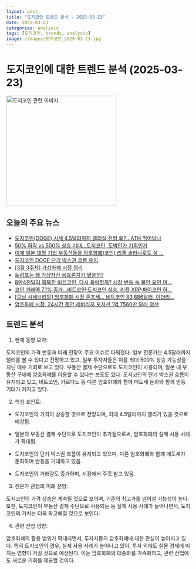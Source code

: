 ```yaml
---
layout: post
title: "도지코인 트렌드 분석 - 2025-03-23"
date: 2025-03-23
categories: analysis
tags: [도지코인, trends, analysis]
image: /images/도지코인_2025-03-23.jpg
---
```


# 도지코인에 대한 트렌드 분석 (2025-03-23)

<img src="https://nan0silver.github.io/doge_trend_monitoring/images/도지코인_2025-03-23.jpg" alt="도지코인 관련 이미지" width="300">

## 오늘의 주요 뉴스

- [도지코인</b>(DOGE) 시세 4.5달러까지 랠리설 전망 왜?…ATH 뛰어넘나](https://www.cbci.co.kr/news/articleView.html?idxno=492202)
- [50% 하락 vs 500% 상승 기대…도지코인</b>, 도박인가 기회인가](http://coinreaders.com/151882)
- [이제 일본 대형 기업 부동산들을 암호화폐(코인</b>) 리플·솔라나로도 살 ...](https://www.wikitree.co.kr/articles/1035627)
- [도지코인</b> DOGE 단기 박스권 흐름 유지](https://www.job-post.co.kr/news/articleView.html?idxno=136557)
- [[3월 3주차] 가상화폐 시장 정리](https://www.khgames.co.kr/news/articleView.html?idxno=238108)
- [트럼프는 왜 가상자산 옹호론자가 됐을까?](http://weekly.chosun.com/news/articleView.html?idxno=40579)
- [8만4천달러 회복한 비트코인</b>, 다시 폭락할까? 시장 반등 속 불안 요인 여...](http://coinreaders.com/151869)
- [코인 거래액 7.1% 증가…비트코인·도지코인</b> 상승, 리플 XRP·파이코인 하...](https://www.topstarnews.net/news/articleView.html?idxno=15621270)
- [[모닝 시세브리핑] 암호화폐 시장 혼조세… 비트코인</b> 83,886달러, 이더리...](https://www.tokenpost.kr/article-230768)
- [암호화폐 시장, 24시간 동안 레버리지 포지션 1억 7560만 달러 청산](https://www.tokenpost.kr/article-230767)

## 트렌드 분석

1. 현재 동향 요약: 

도지코인의 가격 변동과 미래 전망이 주요 이슈로 다뤄졌다. 일부 전문가는 4.5달러까지 랠리를 볼 수 있다고 전망하고 있고, 일부 투자자들은 이를 최대 500% 상승 가능성을 지닌 매수 기회로 보고 있다. 부동산 결제 수단으로도 도지코인이 사용되며, 일본 내 부동산 구매에 암호화폐를 이용할 수 있다는 보도도 있다. 도지코인의 단기 박스권 흐름이 유지되고 있고, 비트코인, 카르다노 등 다른 암호화폐와 함께 매도세 둔화와 함께 반등 기대가 커지고 있다.



2. 핵심 포인트: 

- 도지코인의 가격이 상승할 것으로 전망되며, 최대 4.5달러까지 랠리가 있을 것으로 예상됨.

- 일본의 부동산 결제 수단으로 도지코인이 추가됨으로써, 암호화폐의 실제 사용 사례가 확대됨.

- 도지코인의 단기 박스권 흐름이 유지되고 있으며, 다른 암호화폐와 함께 매도세가 둔화하며 반등을 기대하고 있음.

- 도지코인의 거래량도 증가하며, 시장에서 주목 받고 있음.



3. 전문가 관점의 미래 전망: 

도지코인의 가격 상승은 계속될 것으로 보이며, 기존의 최고가를 넘어설 가능성이 높다. 또한, 도지코인이 부동산 결제 수단으로 사용되는 등 실제 사용 사례가 늘어나면서, 도지코인의 가치는 더욱 확고해질 것으로 보인다. 



4. 관련 산업 영향: 

암호화폐의 활용 범위가 확대되면서, 투자자들의 암호화폐에 대한 관심이 높아지고 있다. 특히 도지코인의 경우, 실제 사용 사례가 늘어나고 있어, 투자 외에도 실물 경제에 미치는 영향이 커질 것으로 예상된다. 이는 암호화폐의 대중화를 가속화하고, 관련 산업에도 새로운 기회를 제공할 것이다.
